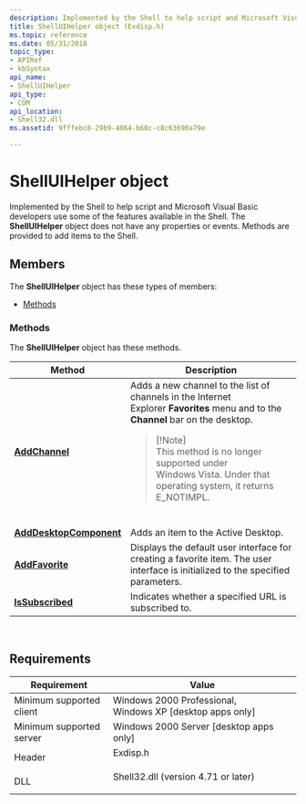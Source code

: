```yaml
---
description: Implemented by the Shell to help script and Microsoft Visual Basic developers use some of the features available in the Shell. The ShellUIHelper object does not have any properties or events. Methods are provided to add items to the Shell.
title: ShellUIHelper object (Exdisp.h)
ms.topic: reference
ms.date: 05/31/2018
topic_type: 
- APIRef
- kbSyntax
api_name: 
- ShellUIHelper
api_type: 
- COM
api_location: 
- Shell32.dll
ms.assetid: 9fffebc8-29b9-4064-b60c-c8c63690a79e

---
```


# ShellUIHelper object

Implemented by the Shell to help script and Microsoft Visual Basic developers use some of the features available in the Shell. The **ShellUIHelper** object does not have any properties or events. Methods are provided to add items to the Shell.

## Members

The **ShellUIHelper** object has these types of members:

- [Methods](#methods)

### Methods

The **ShellUIHelper** object has these methods.




| Method | Description | 
|--------|-------------|
| <a href="shelluihelper-addchannel.md"><strong>AddChannel</strong></a> | Adds a new channel to the list of channels in the Internet Explorer <strong>Favorites</strong> menu and to the <strong>Channel</strong> bar on the desktop.<br /><blockquote>[!Note]<br />This method is no longer supported under Windows Vista. Under that operating system, it returns E_NOTIMPL.</blockquote><br /> | 
| <a href="shelluihelper-adddesktopcomponent.md"><strong>AddDesktopComponent</strong></a> | Adds an item to the Active Desktop.<br /> | 
| <a href="shelluihelper-addfavorite.md"><strong>AddFavorite</strong></a> | Displays the default user interface for creating a favorite item. The user interface is initialized to the specified parameters.<br /> | 
| <a href="shelluihelper-issubscribed.md"><strong>IsSubscribed</strong></a> | Indicates whether a specified URL is subscribed to.<br /> | 




 

## Requirements



| Requirement | Value |
|-------------------------------------|----------------------------------------------------------------------------------------------------------------|
| Minimum supported client<br/> | Windows 2000 Professional, Windows XP \[desktop apps only\]<br/>                                         |
| Minimum supported server<br/> | Windows 2000 Server \[desktop apps only\]<br/>                                                           |
| Header<br/>                   | <dl> <dt>Exdisp.h</dt> </dl>                            |
| DLL<br/>                      | <dl> <dt>Shell32.dll (version 4.71 or later)</dt> </dl> |



 

 




